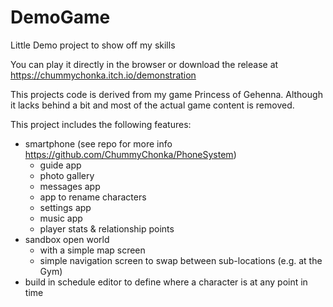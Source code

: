 # DemoGame
Little Demo project to show off my skills

You can play it directly in the browser or download the release at https://chummychonka.itch.io/demonstration

This projects code is derived from my game Princess of Gehenna. Although it lacks behind a bit and most of the actual game content is removed.

This project includes the following features:
- smartphone (see repo for more info https://github.com/ChummyChonka/PhoneSystem)
  - guide app
  - photo gallery
  - messages app
  - app to rename characters
  - settings app
  - music app
  - player stats & relationship points
- sandbox open world
  - with a simple map screen
  - simple navigation screen to swap between sub-locations (e.g. at the Gym)
- build in schedule editor to define where a character is at any point in time
  


